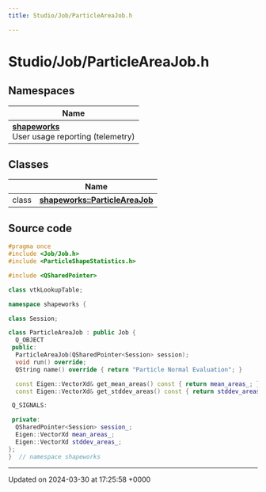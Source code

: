 ```yaml
---
title: Studio/Job/ParticleAreaJob.h

---
```


# Studio/Job/ParticleAreaJob.h



## Namespaces

| Name           |
| -------------- |
| **[shapeworks](../Namespaces/namespaceshapeworks.md)** <br>User usage reporting (telemetry)  |

## Classes

|                | Name           |
| -------------- | -------------- |
| class | **[shapeworks::ParticleAreaJob](../Classes/classshapeworks_1_1ParticleAreaJob.md)**  |




## Source code

```cpp
#pragma once
#include <Job/Job.h>
#include <ParticleShapeStatistics.h>

#include <QSharedPointer>

class vtkLookupTable;

namespace shapeworks {

class Session;

class ParticleAreaJob : public Job {
  Q_OBJECT
 public:
  ParticleAreaJob(QSharedPointer<Session> session);
  void run() override;
  QString name() override { return "Particle Normal Evaluation"; }

  const Eigen::VectorXd& get_mean_areas() const { return mean_areas_; }
  const Eigen::VectorXd& get_stddev_areas() const { return stddev_areas_; }

 Q_SIGNALS:

 private:
  QSharedPointer<Session> session_;
  Eigen::VectorXd mean_areas_;
  Eigen::VectorXd stddev_areas_;
};
}  // namespace shapeworks
```


-------------------------------

Updated on 2024-03-30 at 17:25:58 +0000
